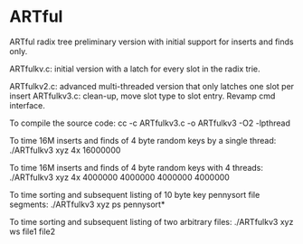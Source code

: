 ARTful
======

ARTful radix tree preliminary version with initial support for inserts and finds only.

ARTfulkv.c:	initial version with a latch for every slot in the radix trie.

ARTfulkv2.c: advanced multi-threaded version that only latches one slot per insert
ARTfulkv3.c: clean-up, move slot type to slot entry. Revamp cmd interface.

To compile the source code:
cc -c ARTfulkv3.c -o ARTfulkv3 -O2 -lpthread

To time 16M inserts and finds of 4 byte random keys by a single thread:
./ARTfulkv3 xyz 4x 16000000

To time 16M inserts and finds of 4 byte random keys with 4 threads:
./ARTfulkv3 xyz 4x 4000000 4000000 4000000 4000000

To time sorting and subsequent listing of 10 byte key pennysort file segments:
./ARTfulkv3 xyz ps pennysort*

To time sorting and subsequent listing of two arbitrary files:
./ARTfulkv3 xyz ws file1 file2
